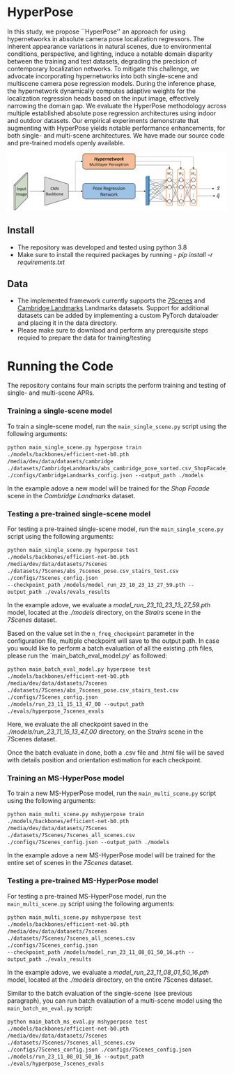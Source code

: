 # HyperPose

In this study, we propose ``HyperPose'' an approach for using hypernetworks
in absolute camera pose localization regressors. The inherent appearance
variations in natural scenes, due to environmental conditions, perspective,
and lighting, induce a notable domain disparity between the training and
test datasets, degrading the precision of contemporary localization
networks. To mitigate this challenge, we advocate incorporating
hypernetworks into both single-scene and multiscene camera pose regression
models. During the inference phase, the hypernetwork dynamically computes
adaptive weights for the localization regression heads based on the input
image, effectively narrowing the domain gap. We evaluate the HyperPose
methodology across multiple established absolute pose regression
architectures using indoor and outdoor datasets. Our empirical experiments
demonstrate that augmenting with HyperPose yields notable performance
enhancements, for both single- and multi-scene architectures. We have made
our source code and pre-trained models openly available.

![plot](./img/hyperpose_intro.png?raw=true "Title")


## Install
* The repository was developed and tested using python 3.8
* Make sure to install the required packages by running - *pip install -r requirements.txt*

## Data
* The implemented framework currently supports the [7Scenes](https://www.microsoft.com/en-us/research/project/rgb-d-dataset-7-scenes/) and [Cambridge Landmarks](https://www.repository.cam.ac.uk/items/53788265-cb98-42ee-b85b-7a0cbc8eddb3) Landmarks datasets. Support for additional datasets can be added by implementing a custom PyTorch dataloader and placing it in the data directory.
* Please make sure to downlaod and perform any prerequisite steps requied to prepare the data for training/testing

# Running the Code
The repository contains four main scripts the perform training and testing of single- and multi-scene APRs.

### Training a single-scene model
To train a single-scene model, run the `main_single_scene.py` script using the following arguments:
```
python main_single_scene.py hyperpose train ./models/backbones/efficient-net-b0.pth /media/dev/data/datasets/cambridge ./datasets/CambridgeLandmarks/abs_cambridge_pose_sorted.csv_ShopFacade_train.csv ./configs/CambridgeLandmarks_config.json --output_path ./models
```
In the example adove a new model will be trained for the *Shop Facade* scene in the *Cambridge Landmarks* dataset.

### Testing a pre-trained single-scene model
For testing a pre-trained single-scene model, run the `main_single_scene.py` script using the following arguments:
```
python main_single_scene.py hyperpose test ./models/backbones/efficient-net-b0.pth /media/dev/data/datasets/7scenes ./datasets/7Scenes/abs_7scenes_pose.csv_stairs_test.csv ./configs/7Scenes_config.json
--checkpoint_path /models/model_run_23_10_23_13_27_59.pth --output_path ./evals/evals_results
```
In the example adove, we evaluate a *model_run_23_10_23_13_27_59.pth* model, located at the *./models* directory, on the *Strairs* scene in the *7Scenes* dataset.

Based on the value set in the `n_freq_checkpoint` parameter in the configuration file, multiple checkpoint will save to the output path.
In case you would like to perform a batch evaluation of all the existing .pth files, please run the `main_batch_eval_model.py' as followed:
```
python main_batch_eval_model.py hyperpose test ./models/backbones/efficient-net-b0.pth /media/dev/data/datasets/7scenes ./datasets/7Scenes/abs_7scenes_pose.csv_stairs_test.csv ./configs/7Scenes_config.json
./models/run_23_11_15_13_47_00 --output_path ./evals/hyperpose_7scenes_evals
```
Here, we evaluate the all checkpoint saved in the *./models/run_23_11_15_13_47_00* directory, on the *Strairs* scene in the 7Scenes dataset.

Once the batch evaluate in done, both a .csv file and .html file will be saved with details position and orientation estimation for each checkpoint.

### Training an MS-HyperPose model
To train a new MS-HyperPose model, run the `main_multi_scene.py` script using the following arguments:
```
python main_multi_scene.py mshyperpose train ./models/backbones/efficient-net-b0.pth /media/dev/data/datasets/7Scenes ./datasets/7Scenes/7scenes_all_scenes.csv ./configs/7Scenes_config.json --output_path ./models
```
In the example adove a new MS-HyperPose model will be trained for the entire set of scenes in the *7Scenes* dataset.

### Testing a pre-trained MS-HyperPose model
For testing a pre-trained MS-HyperPose model, run the `main_multi_scene.py` script using the following arguments:
```
python main_multi_scene.py mshyperpose test ./models/backbones/efficient-net-b0.pth /media/dev/data/datasets/7scenes ./datasets/7Scenes/7scenes_all_scenes.csv ./configs/7Scenes_config.json
--checkpoint_path /models/model_run_23_11_08_01_50_16.pth --output_path ./evals_results
```
In the example adove, we evaluate a *model_run_23_11_08_01_50_16.pth* model, located at the *./models* directory, on the entire 7Scenes dataset.

Similar to the batch evaluation of the single-scene (see previous paragraph), you can run batch evalaution of a multi-scene model using the `main_batch_ms_eval.py` script:
```
python main_batch_ms_eval.py mshyperpose test ./models/backbones/efficient-net-b0.pth /media/dev/data/datasets/7scenes ./datasets/7Scenes/7scenes_all_scenes.csv ./configs/7Scenes_config.json ./configs/7Scenes_config.json
./models/run_23_11_08_01_50_16 --output_path ./evals/hyperpose_7scenes_evals
```
